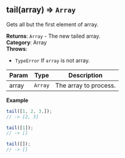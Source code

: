 <a name="tail"></a>

## tail(array) ⇒ <code>Array</code>
Gets all but the first element of array.

**Returns**: <code>Array</code> - The new tailed array.  
**Category**: Array  
**Throws**:

- <code>TypeError</code> If `array` is not array.


| Param | Type | Description |
| --- | --- | --- |
| array | <code>Array</code> | The array to process. |

**Example**  
```js
tail([1, 2, 3,]);
// -> [2, 3]

tail([1]);
// -> []

tail([]);
// -> []
```

